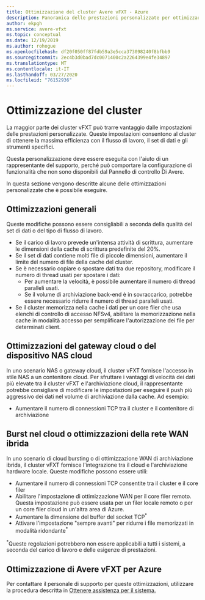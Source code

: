 ```yaml
---
title: Ottimizzazione del cluster Avere vFXT - Azure
description: Panoramica delle prestazioni personalizzate per ottimizzare le prestazioni in Avere vFXT per Azure
author: ekpgh
ms.service: avere-vfxt
ms.topic: conceptual
ms.date: 12/19/2019
ms.author: rohogue
ms.openlocfilehash: df20f050ff87fdb59a3e5cca373098240f8bfbb9
ms.sourcegitcommit: 2ec4b3d0bad7dc0071400c2a2264399e4fe34897
ms.translationtype: MT
ms.contentlocale: it-IT
ms.lasthandoff: 03/27/2020
ms.locfileid: "76152936"
---
```

# <a name="cluster-tuning"></a>Ottimizzazione del cluster

La maggior parte dei cluster vFXT può trarre vantaggio dalle impostazioni delle prestazioni personalizzate. Queste impostazioni consentono al cluster di ottenere la massima efficienza con il flusso di lavoro, il set di dati e gli strumenti specifici.

Questa personalizzazione deve essere eseguita con l'aiuto di un rappresentante del supporto, perché può comportare la configurazione di funzionalità che non sono disponibili dal Pannello di controllo Di Avere.

In questa sezione vengono descritte alcune delle ottimizzazioni personalizzate che è possibile eseguire.

## <a name="general-optimizations"></a>Ottimizzazioni generali

Queste modifiche possono essere consigliabili a seconda della qualità del set di dati o del tipo di flusso di lavoro.

* Se il carico di lavoro prevede un'intensa attività di scrittura, aumentare le dimensioni della cache di scrittura predefinite del 20%.
* Se il set di dati contiene molti file di piccole dimensioni, aumentare il limite del numero di file della cache del cluster.
* Se è necessario copiare o spostare dati tra due repository, modificare il numero di thread usati per spostare i dati:
  * Per aumentare la velocità, è possibile aumentare il numero di thread paralleli usati.
  * Se il volume di archiviazione back-end è in sovraccarico, potrebbe essere necessario ridurre il numero di thread paralleli usati.
* Se il cluster memorizza nella cache i dati per un core filer che usa elenchi di controllo di accesso NFSv4, abilitare la memorizzazione nella cache in modalità accesso per semplificare l'autorizzazione dei file per determinati client.

## <a name="cloud-nas-or-cloud-gateway-optimizations"></a>Ottimizzazioni del gateway cloud o del dispositivo NAS cloud

In uno scenario NAS o gateway cloud, il cluster vFXT fornisce l'accesso in stile NAS a un contenitore cloud. Per sfruttare i vantaggi di velocità dei dati più elevate tra il cluster vFXT e l'archiviazione cloud, il rappresentante potrebbe consigliare di modificare le impostazioni per eseguire il push più aggressivo dei dati nel volume di archiviazione dalla cache. Ad esempio:

* Aumentare il numero di connessioni TCP tra il cluster e il contenitore di archiviazione

## <a name="cloud-bursting-or-hybrid-wan-optimizations"></a>Burst nel cloud o ottimizzazioni della rete WAN ibrida

In uno scenario di cloud bursting o di ottimizzazione WAN di archiviazione ibrida, il cluster vFXT fornisce l'integrazione tra il cloud e l'archiviazione hardware locale. Queste modifiche possono essere utili:

* Aumentare il numero di connessioni TCP consentite tra il cluster e il core filer
* Abilitare l'impostazione di ottimizzazione WAN per il core filer remoto. Questa impostazione può essere usata per un filer locale remoto o per un core filer cloud in un'altra area di Azure.
* Aumentare la dimensione del buffer del socket TCP<sup>*</sup>
* Attivare l'impostazione "sempre avanti" per ridurre i file memorizzati in modalità ridondante<sup>*</sup>

<sup>*</sup>Queste regolazioni potrebbero non essere applicabili a tutti i sistemi, a seconda del carico di lavoro e delle esigenze di prestazioni.

## <a name="help-optimizing-your-avere-vfxt-for-azure"></a>Ottimizzazione di Avere vFXT per Azure

Per contattare il personale di supporto per queste ottimizzazioni, utilizzare la procedura descritta in [Ottenere assistenza per il sistema.](avere-vfxt-open-ticket.md)
